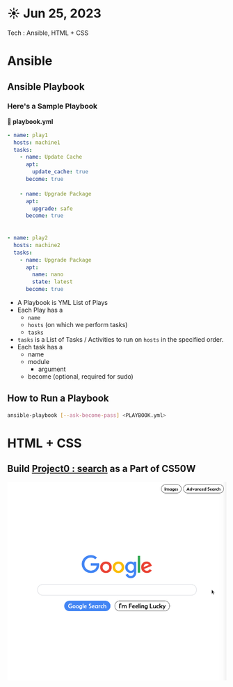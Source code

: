 # ☀️ Jun 25, 2023
Tech : Ansible, HTML + CSS


# Ansible 

## Ansible Playbook

### Here's a Sample Playbook

**📄 playbook.yml**

``` yaml
- name: play1
  hosts: machine1
  tasks:
    - name: Update Cache
      apt:
        update_cache: true
      become: true

    - name: Upgrade Package
      apt:
        upgrade: safe
      become: true


- name: play2
  hosts: machine2
  tasks:
    - name: Upgrade Package
      apt:
        name: nano
        state: latest
      become: true
```

- A Playbook is YML List of Plays
- Each Play has a
    - `name`
    - `hosts` (on which we perform tasks)
    - `tasks`
- `tasks` is a List of Tasks / Activities to run on `hosts` in the specified order.
- Each task has a
    - name
    - module
        - argument
    - become (optional, required for sudo)

## How to Run a Playbook 

``` bash
ansible-playbook [--ask-become-pass] <PLAYBOOK.yml>
```


# HTML + CSS 
## Build [Project0 : search](https://thekarananand.github.io/cs50_web_2020/Project0_search/) as a Part of CS50W

![](search.png)
